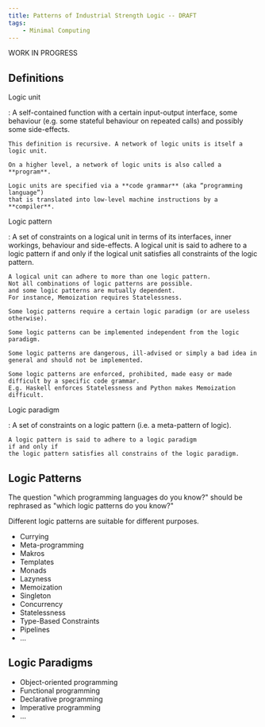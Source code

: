 ```yaml
---
title: Patterns of Industrial Strength Logic -- DRAFT
tags:
	- Minimal Computing
---
```


WORK IN PROGRESS

## Definitions

Logic unit

:	A self-contained function with a certain input-output interface, some behaviour (e.g. some stateful behaviour on repeated calls) and possibly some side-effects.

	This definition is recursive. A network of logic units is itself a logic unit.

	On a higher level, a network of logic units is also called a **program**.

	Logic units are specified via a **code grammar** (aka “programming language”) 
	that is translated into low-level machine instructions by a **compiler**.

Logic pattern

:	A set of constraints on a logical unit in terms of its interfaces, inner workings, behaviour and side-effects.
	A logical unit is said to adhere to a logic pattern 
	if and only if 
	the logical unit satisfies all constraints of the logic pattern.

	A logical unit can adhere to more than one logic pattern.
	Not all combinations of logic patterns are possible.
	and some logic patterns are mutually dependent.
	For instance, Memoization requires Statelessness.

	Some logic patterns require a certain logic paradigm (or are useless otherwise).

	Some logic patterns can be implemented independent from the logic paradigm.

	Some logic patterns are dangerous, ill-advised or simply a bad idea in general and should not be implemented.

	Some logic patterns are enforced, prohibited, made easy or made difficult by a specific code grammar.
	E.g. Haskell enforces Statelessness and Python makes Memoization difficult.

Logic paradigm

:	A set of constraints on a logic pattern (i.e. a meta-pattern of logic).

	A logic pattern is said to adhere to a logic paradigm
	if and only if
	the logic pattern satisfies all constrains of the logic paradigm.

## Logic Patterns

The question "which programming languages do you know?"
should be rephrased as "which logic patterns do you know?"

Different logic patterns are suitable for different purposes.

- Currying
- Meta-programming
- Makros
- Templates
- Monads
- Lazyness
- Memoization
- Singleton
- Concurrency
- Statelessness
- Type-Based Constraints
- Pipelines
- ...

## Logic Paradigms

- Object-oriented programming
- Functional programming
- Declarative programming
- Imperative programming
- ...